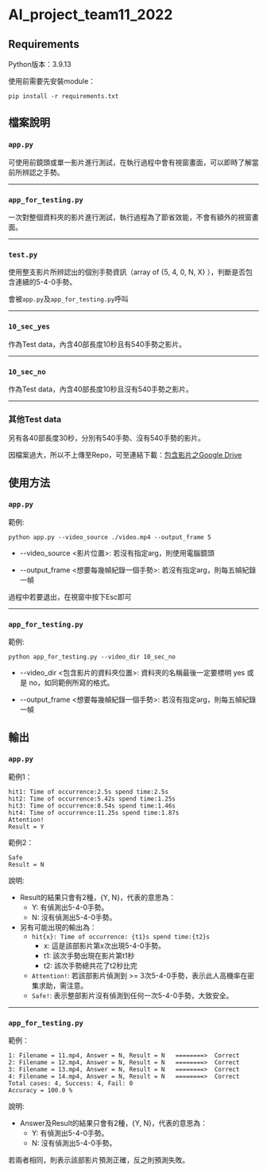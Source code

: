 
# AI_project_team11_2022

## Requirements

Python版本：3.9.13

使用前需要先安裝module：
```
pip install -r requirements.txt
```

## 檔案說明
### `app.py`
可使用前鏡頭或單一影片進行測試，在執行過程中會有視窗畫面，可以即時了解當前所辨認之手勢。

---
### `app_for_testing.py`
一次對整個資料夾的影片進行測試，執行過程為了節省效能，不會有額外的視窗畫面。

---
### `test.py`
使用整支影片所辨認出的個別手勢資訊（array of {5, 4, 0, N, X} ），判斷是否包含連續的5-4-0手勢。

會被`app.py`及`app_for_testing.py`呼叫

---
### `10_sec_yes`
作為Test data，內含40部長度10秒且有540手勢之影片。

---
### `10_sec_no`
作為Test data，內含40部長度10秒且沒有540手勢之影片。

---
### 其他Test data
另有各40部長度30秒，分別有540手勢、沒有540手勢的影片。

因檔案過大，所以不上傳至Repo，可至連結下載：[包含影片之Google Drive](https://drive.google.com/drive/folders/1g2w5Qxhu-ea007MQFYhMKN2DXqWD1VVc?usp=sharing)


## 使用方法
### `app.py`
範例:

```
python app.py --video_source ./video.mp4 --output_frame 5
```

* --video_source <影片位置>: 若沒有指定arg，則使用電腦鏡頭

* --output_frame <想要每幾幀紀錄一個手勢>: 若沒有指定arg，則每五幀紀錄一幀

過程中若要退出，在視窗中按下Esc即可

---

### `app_for_testing.py`
範例:

```
python app_for_testing.py --video_dir 10_sec_no
```

* --video_dir <包含影片的資料夾位置>: 資料夾的名稱最後一定要標明 yes 或是 no，如同範例所寫的格式。

* --output_frame <想要每幾幀紀錄一個手勢>: 若沒有指定arg，則每五幀紀錄一幀


## 輸出
### `app.py`
範例1：
```
hit1: Time of occurrence:2.5s spend time:2.5s
hit2: Time of occurrence:5.42s spend time:1.25s
hit3: Time of occurrence:8.54s spend time:1.46s
hit4: Time of occurrence:11.25s spend time:1.87s
Attention!
Result = Y
```
範例2：
```
Safe
Result = N
```
說明:
* Result的結果只會有2種，{Y, N}，代表的意思為：
    - Y: 有偵測出5-4-0手勢。
    - N: 沒有偵測出5-4-0手勢。
* 另有可能出現的輸出為：
	- `hit{x}: Time of occurrence: {t1}s spend time:{t2}s`
		- x: 這是該部影片第x次出現5-4-0手勢。
		- t1: 該次手勢出現在影片第t1秒
		- t2: 該次手勢總共花了t2秒比完
	- `Attention!`: 若該部影片偵測到 >= 3次5-4-0手勢，表示此人高機率在密集求助，需注意。
	- `Safe!`: 表示整部影片沒有偵測到任何一次5-4-0手勢，大致安全。
---

### `app_for_testing.py`
範例：
```
1: Filename = 11.mp4, Answer = N, Result = N   ========>  Correct
2: Filename = 12.mp4, Answer = N, Result = N   ========>  Correct
3: Filename = 13.mp4, Answer = N, Result = N   ========>  Correct
4: Filename = 14.mp4, Answer = N, Result = N   ========>  Correct
Total cases: 4, Success: 4, Fail: 0
Accuracy = 100.0 %
```
說明:
* Answer及Result的結果只會有2種，{Y, N}，代表的意思為：
    - Y: 有偵測出5-4-0手勢。
    - N: 沒有偵測出5-4-0手勢。

若兩者相同，則表示該部影片預測正確，反之則預測失敗。
